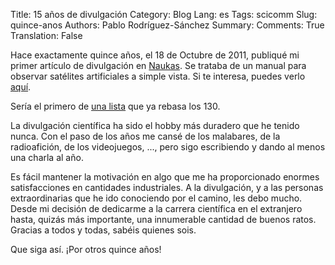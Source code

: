 Title: 15 años de divulgación
Category: Blog
Lang: es
Tags: scicomm
Slug: quince-anos
Authors: Pablo Rodríguez-Sánchez
Summary:
Comments: True
Translation: False

Hace exactamente quince años, el 18 de Octubre de 2011, publiqué mi primer artículo de divulgación en [Naukas](https://naukas.com).
Se trataba de un manual para observar satélites artificiales a simple vista.
Si te interesa, puedes verlo [aquí](https://naukas.com/2011/10/18/observando-satelites-artificiales/).

Sería el primero de [una lista]({filename}pages/sci-comm-es.md) que ya rebasa los 130.

La divulgación científica ha sido el hobby más duradero que he tenido nunca.
Con el paso de los años me cansé de los malabares, de la radioafición, de los videojuegos, ..., pero sigo escribiendo y dando al menos una charla al año.

Es fácil mantener la motivación en algo que me ha proporcionado enormes satisfacciones en cantidades industriales.
A la divulgación, y a las personas extraordinarias que he ido conociendo por el camino, les debo mucho.
Desde mi decisión de dedicarme a la carrera científica en el extranjero hasta, quizás más importante, una innumerable cantidad de buenos ratos.
Gracias a todos y todas, sabéis quienes sois.

Que siga así.
¡Por otros quince años!